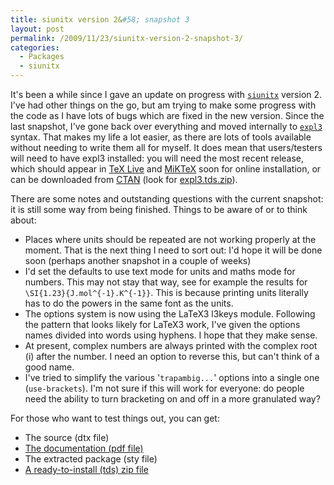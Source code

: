 ```yaml
---
title: siunitx version 2&#58; snapshot 3
layout: post
permalink: /2009/11/23/siunitx-version-2-snapshot-3/
categories:
  - Packages
  - siunitx
---
```

It's been a while since I gave an update on progress with [`siunitx`](https://ctan.org/pkg/siunitx) version 2. I've had other things on the go, but am trying to make some progress with the code as I have lots of bugs which are fixed in the new version. Since the last snapshot, I've gone back over everything and moved internally to [`expl3`](https://ctan.org/pkg/expl3) syntax. That makes my life a lot easier, as there are lots of tools available without needing to write them all for myself. It does mean that users/testers will need to have expl3 installed: you will need the most recent release, which should appear in [TeX Live](https://tug.org/texlive/) and [MiKTeX](https://www.miktex.org/) soon for online installation, or can be downloaded from [CTAN](https://www.ctan.org) (look for [expl3.tds.zip](http://www.ctan.org/cgi-bin/filenameSearch.py?filename=expl3.tds.zip&amp;Search=Search)).

There are some notes and outstanding questions with the current snapshot: it is still some way from being finished. Things to be aware of or to think about:

- Places where units should be repeated are not working properly at the moment. That is the next thing I need to sort out: I'd hope it will be done soon (perhaps another snapshot in a couple of weeks)
- I'd set the defaults to use text mode for units and maths mode for numbers. This may not stay that way, see for example the results for `\SI{1.23}{J.mol^{-1}.K^{-1}}`. This is because printing units literally has to do the powers in the same font as the units.
- The options system is now using the LaTeX3 l3keys module. Following the pattern that looks likely for LaTeX3 work, I've given the options names divided into words using hyphens. I hope that they make sense.
- At present, complex numbers are always printed with the complex root (i) after the number. I need an option to reverse this, but can't think of a good name.
- I've tried to simplify the various '`trapambig...`' options into a single one (`use-brackets`). I'm not sure if this will work for everyone: do people need the ability to turn bracketing on and off in a more granulated way?

For those who want to test things out, you can get:

- The source (dtx file)
- [The documentation (pdf file)](/uploads/2009/11/siunitx.pdf)
- The extracted package (sty file)
- [A ready-to-install (tds) zip file](/uploads/2009/11/siunitx.tds_.zip)
